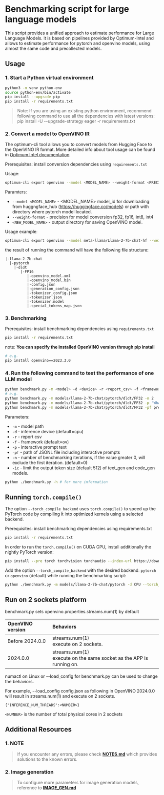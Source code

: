 # Benchmarking script for large language models

This script provides a unified approach to estimate performance for Large Language Models.
It is based on pipelines provided by Optimum-Intel and allows to estimate performance for
pytorch and openvino models, using almost the same code and precollected models.

## Usage 

### 1. Start a Python virtual environment
   
``` bash
python3 -m venv python-env
source python-env/bin/activate
pip install --upgrade pip
pip install -r requirements.txt
```
> Note:
> If you are using an existing python environment, recommend following command to use all the dependencies with latest versions:  
> pip install -U --upgrade-strategy eager -r requirements.txt

### 2. Convert a model to OpenVINO IR
   
The optimum-cli tool allows you to convert models from Hugging Face to the OpenVINO IR format. More detailed info about tool usage can be found in [Optimum Intel documentation](https://huggingface.co/docs/optimum/main/en/intel/openvino/export)

Prerequisites:
install conversion dependencies using `requirements.txt`

Usage:

```bash
optimum-cli export openvino --model <MODEL_NAME> --weight-format <PRECISION> <OUTPUT_DIR>
```

Paramters:
* `--model <MODEL_NAME>` - <MODEL_NAME> model_id for downloading from huggngface_hub (https://huggingface.co/models) or path with directory where pytorch model located. 
* `--weight-format` - precision for model conversion fp32, fp16, int8, int4
* `<NEW_MODEL_NAME>` - output directory for saving OpenVINO model.

Usage example:
```bash
optimum-cli export openvino --model meta-llama/Llama-2-7b-chat-hf --weight-format fp16 models/llama-2-7b-chat
```

the result of running the command will have the following file structure:

    |-llama-2-7b-chat
      |-pytorch
        |-dldt
           |-FP16
              |-openvino_model.xml
              |-openvino_model.bin
              |-config.json
              |-generation_config.json
              |-tokenizer_config.json
              |-tokenizer.json
              |-tokenizer.model
              |-special_tokens_map.json

### 3. Benchmarking

Prerequisites:
install benchmarking dependencies using `requirements.txt`

``` bash
pip install -r requirements.txt
```
note: **You can specify the installed OpenVINO version through pip install**
``` bash
# e.g. 
pip install openvino==2023.3.0
```

### 4. Run the following command to test the performance of one LLM model
``` bash
python benchmark.py -m <model> -d <device> -r <report_csv> -f <framework> -p <prompt text> -n <num_iters>
# e.g.
python benchmark.py -m models/llama-2-7b-chat/pytorch/dldt/FP32 -n 2
python benchmark.py -m models/llama-2-7b-chat/pytorch/dldt/FP32 -p "What is openvino?" -n 2
python benchmark.py -m models/llama-2-7b-chat/pytorch/dldt/FP32 -pf prompts/llama-2-7b-chat_l.jsonl -n 2
```
Parameters:
* `-m` - model path
* `-d` - inference device (default=cpu)
* `-r` - report csv
* `-f` - framework (default=ov)
* `-p` - interactive prompt text
* `-pf` - path of JSONL file including interactive prompts
* `-n` - number of benchmarking iterations, if the value greater 0, will exclude the first iteration. (default=0)
* `-ic` - limit the output token size (default 512) of text_gen and code_gen models.


``` bash
python ./benchmark.py -h # for more information
```

## Running `torch.compile()`

The option `--torch_compile_backend` uses `torch.compile()` to speed up
the PyTorch code by compiling it into optimized kernels using a selected backend.

Prerequisites: install benchmarking dependencies using requirements.txt

``` bash
pip install -r requirements.txt
```

In order to run the `torch.compile()` on CUDA GPU, install additionally the nightly PyTorch version:

```bash
pip install --pre torch torchvision torchaudio --index-url https://download.pytorch.org/whl/nightly/cu118
```

Add the option `--torch_compile_backend` with the desired backend: `pytorch` or `openvino` (default) while running the benchmarking script:

```bash
python ./benchmark.py -m models/llama-2-7b-chat/pytorch -d CPU --torch_compile_backend openvino
```

## Run on 2 sockets platform

benchmark.py sets openvino.properties.streams.num(1) by default

| OpenVINO version    | Behaviors                                       |
|:--------------------|:------------------------------------------------|
| Before 2024.0.0 | streams.num(1) <br>execute on 2 sockets. |
| 2024.0.0 | streams.num(1) <br>execute on the same socket as the APP is running on. |

numactl on Linux or --load_config for benchmark.py can be used to change the behaviors.

For example, --load_config config.json as following in OpenVINO 2024.0.0 will result in streams.num(1) and execute on 2 sockets.
```
{"INFERENCE_NUM_THREADS":<NUMBER>}
```
`<NUMBER>` is the number of total physical cores in 2 sockets

## Additional Resources
### 1. NOTE
> If you encounter any errors, please check **[NOTES.md](./doc/NOTES.md)** which provides solutions to the known errors.
### 2. Image generation
> To configure more parameters for image generation models, reference to **[IMAGE_GEN.md](./doc/IMAGE_GEN.md)**
